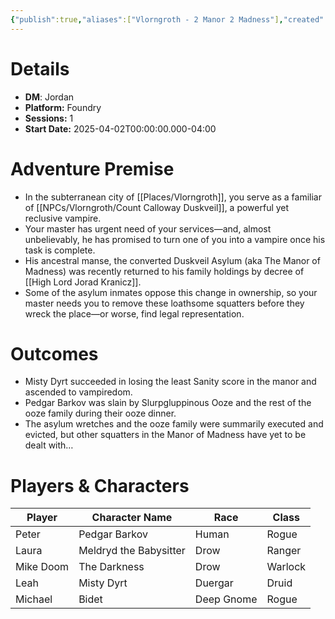 ```yaml
---
{"publish":true,"aliases":["Vlorngroth - 2 Manor 2 Madness"],"created":"2025-07-25T14:10:28.000-04:00","modified":"2025-10-22T09:33:12.678-04:00","published":"2025-10-22T09:33:12.678-04:00","cssclasses":"","DM":"Jordan","Players":["Peter","Laura","Mike Doom","Leah","Michael"],"Platform":"Foundry","Sessions":1,"Start Date":"2025-04-02","Authors":["Jordan"]}
---
```


# Details
- **DM**: Jordan
- **Platform:** Foundry
- **Sessions:** 1
- **Start Date:** 2025-04-02T00:00:00.000-04:00

# Adventure Premise
- In the subterranean city of [[Places/Vlorngroth]], you serve as a familiar of [[NPCs/Vlorngroth/Count Calloway Duskveil]], a powerful yet reclusive vampire.
- Your master has urgent need of your services—and, almost unbelievably, he has promised to turn one of you into a vampire once his task is complete.
- His ancestral manse, the converted Duskveil Asylum (aka The Manor of Madness) was recently returned to his family holdings by decree of [[High Lord Jorad Kranicz]].
- Some of the asylum inmates oppose this change in ownership, so your master needs you to remove these loathsome squatters before they wreck the place—or worse, find legal representation.

# Outcomes
- Misty Dyrt succeeded in losing the least Sanity score in the manor and ascended to vampiredom.
- Pedgar Barkov was slain by Slurpgluppinous Ooze and the rest of the ooze family during their ooze dinner.
- The asylum wretches and the ooze family were summarily executed and evicted, but other squatters in the Manor of Madness have yet to be dealt with…

# Players & Characters
| Player              | Character Name         | Race       | Class   |
| ------------------- | ---------------------- | ---------- | ------- |
| Peter | Pedgar Barkov          | Human      | Rogue   |
| Laura | Meldryd the Babysitter | Drow       | Ranger  |
| Mike Doom | The Darkness           | Drow       | Warlock |
| Leah | Misty Dyrt             | Duergar    | Druid   |
| Michael | Bidet                  | Deep Gnome | Rogue   |
